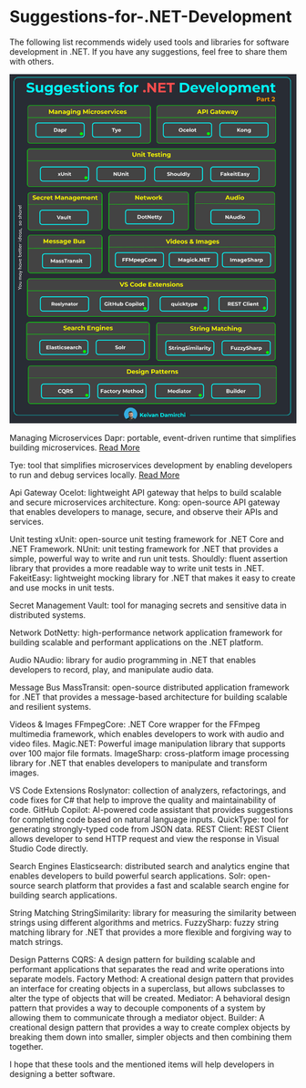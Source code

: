 # Suggestions-for-.NET-Development
The following list recommends widely used tools and libraries for software development in .NET. If you have any suggestions, feel free to share them with others.

<img src="https://raw.githubusercontent.com/kavaan/Suggestions-for-.NET-Development/main/dotnet_suggestions.png"/>

Managing Microservices
Dapr: portable, event-driven runtime that simplifies building microservices.
<a href="https://github.com/dapr/dotnet-sdk">Read More</a>

Tye: tool that simplifies microservices development by enabling developers to run and debug services locally.
<a href="https://github.com/dapr/dotnet-sdk">Read More</a>

Api Gateway
Ocelot: lightweight API gateway that helps to build scalable and secure microservices architecture.
Kong: open-source API gateway that enables developers to manage, secure, and observe their APIs and services.

Unit testing
xUnit: open-source unit testing framework for .NET Core and .NET Framework.
NUnit: unit testing framework for .NET that provides a simple, powerful way to write and run unit tests.
Shouldly: fluent assertion library that provides a more readable way to write unit tests in .NET.
FakeitEasy: lightweight mocking library for .NET that makes it easy to create and use mocks in unit tests.

Secret Management
Vault: tool for managing secrets and sensitive data in distributed systems.

Network
DotNetty: high-performance network application framework for building scalable and performant applications on the .NET platform.

Audio
NAudio: library for audio programming in .NET that enables developers to record, play, and manipulate audio data.

Message Bus
MassTransit: open-source distributed application framework for .NET that provides a message-based architecture for building scalable and resilient systems.

Videos & Images
FFmpegCore: .NET Core wrapper for the FFmpeg multimedia framework, which enables developers to work with audio and video files.
Magic.NET: Powerful image manipulation library that supports over 100 major file formats.
ImageSharp: cross-platform image processing library for .NET that enables developers to manipulate and transform images.

VS Code Extensions
Roslynator: collection of analyzers, refactorings, and code fixes for C# that help to improve the quality and maintainability of code.
GitHub Copilot: AI-powered code assistant that provides suggestions for completing code based on natural language inputs.
QuickType: tool for generating strongly-typed code from JSON data.
REST Client: REST Client allows developer to send HTTP request and view the response in Visual Studio Code directly.

Search Engines
Elasticsearch: distributed search and analytics engine that enables developers to build powerful search applications.
Solr: open-source search platform that provides a fast and scalable search engine for building search applications.

String Matching
StringSimilarity: library for measuring the similarity between strings using different algorithms and metrics.
FuzzySharp: fuzzy string matching library for .NET that provides a more flexible and forgiving way to match strings.

Design Patterns
CQRS: A design pattern for building scalable and performant applications that separates the read and write operations into separate models.
Factory Method: A creational design pattern that provides an interface for creating objects in a superclass, but allows subclasses to alter the type of objects that will be created.
Mediator: A behavioral design pattern that provides a way to decouple components of a system by allowing them to communicate through a mediator object.
Builder: A creational design pattern that provides a way to create complex objects by breaking them down into smaller, simpler objects and then combining them together.

I hope that these tools and the mentioned items will help developers in designing a better software.

